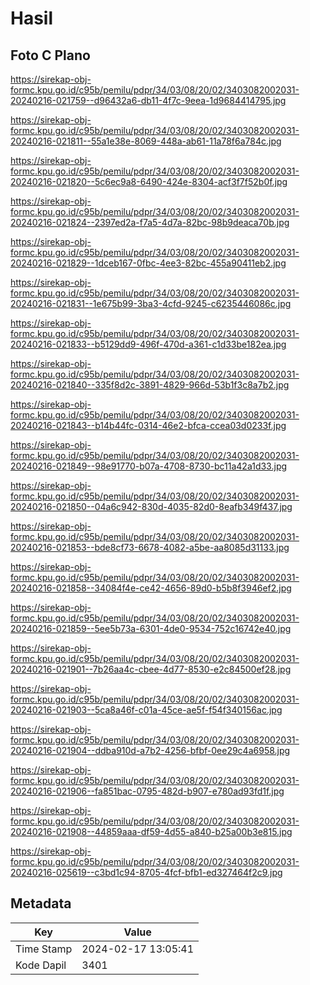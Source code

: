 # Hasil

## Foto C Plano

https://sirekap-obj-formc.kpu.go.id/c95b/pemilu/pdpr/34/03/08/20/02/3403082002031-20240216-021759--d96432a6-db11-4f7c-9eea-1d9684414795.jpg

https://sirekap-obj-formc.kpu.go.id/c95b/pemilu/pdpr/34/03/08/20/02/3403082002031-20240216-021811--55a1e38e-8069-448a-ab61-11a78f6a784c.jpg

https://sirekap-obj-formc.kpu.go.id/c95b/pemilu/pdpr/34/03/08/20/02/3403082002031-20240216-021820--5c6ec9a8-6490-424e-8304-acf3f7f52b0f.jpg

https://sirekap-obj-formc.kpu.go.id/c95b/pemilu/pdpr/34/03/08/20/02/3403082002031-20240216-021824--2397ed2a-f7a5-4d7a-82bc-98b9deaca70b.jpg

https://sirekap-obj-formc.kpu.go.id/c95b/pemilu/pdpr/34/03/08/20/02/3403082002031-20240216-021829--1dceb167-0fbc-4ee3-82bc-455a90411eb2.jpg

https://sirekap-obj-formc.kpu.go.id/c95b/pemilu/pdpr/34/03/08/20/02/3403082002031-20240216-021831--1e675b99-3ba3-4cfd-9245-c6235446086c.jpg

https://sirekap-obj-formc.kpu.go.id/c95b/pemilu/pdpr/34/03/08/20/02/3403082002031-20240216-021833--b5129dd9-496f-470d-a361-c1d33be182ea.jpg

https://sirekap-obj-formc.kpu.go.id/c95b/pemilu/pdpr/34/03/08/20/02/3403082002031-20240216-021840--335f8d2c-3891-4829-966d-53b1f3c8a7b2.jpg

https://sirekap-obj-formc.kpu.go.id/c95b/pemilu/pdpr/34/03/08/20/02/3403082002031-20240216-021843--b14b44fc-0314-46e2-bfca-ccea03d0233f.jpg

https://sirekap-obj-formc.kpu.go.id/c95b/pemilu/pdpr/34/03/08/20/02/3403082002031-20240216-021849--98e91770-b07a-4708-8730-bc11a42a1d33.jpg

https://sirekap-obj-formc.kpu.go.id/c95b/pemilu/pdpr/34/03/08/20/02/3403082002031-20240216-021850--04a6c942-830d-4035-82d0-8eafb349f437.jpg

https://sirekap-obj-formc.kpu.go.id/c95b/pemilu/pdpr/34/03/08/20/02/3403082002031-20240216-021853--bde8cf73-6678-4082-a5be-aa8085d31133.jpg

https://sirekap-obj-formc.kpu.go.id/c95b/pemilu/pdpr/34/03/08/20/02/3403082002031-20240216-021858--34084f4e-ce42-4656-89d0-b5b8f3946ef2.jpg

https://sirekap-obj-formc.kpu.go.id/c95b/pemilu/pdpr/34/03/08/20/02/3403082002031-20240216-021859--5ee5b73a-6301-4de0-9534-752c16742e40.jpg

https://sirekap-obj-formc.kpu.go.id/c95b/pemilu/pdpr/34/03/08/20/02/3403082002031-20240216-021901--7b26aa4c-cbee-4d77-8530-e2c84500ef28.jpg

https://sirekap-obj-formc.kpu.go.id/c95b/pemilu/pdpr/34/03/08/20/02/3403082002031-20240216-021903--5ca8a46f-c01a-45ce-ae5f-f54f340156ac.jpg

https://sirekap-obj-formc.kpu.go.id/c95b/pemilu/pdpr/34/03/08/20/02/3403082002031-20240216-021904--ddba910d-a7b2-4256-bfbf-0ee29c4a6958.jpg

https://sirekap-obj-formc.kpu.go.id/c95b/pemilu/pdpr/34/03/08/20/02/3403082002031-20240216-021906--fa851bac-0795-482d-b907-e780ad93fd1f.jpg

https://sirekap-obj-formc.kpu.go.id/c95b/pemilu/pdpr/34/03/08/20/02/3403082002031-20240216-021908--44859aaa-df59-4d55-a840-b25a00b3e815.jpg

https://sirekap-obj-formc.kpu.go.id/c95b/pemilu/pdpr/34/03/08/20/02/3403082002031-20240216-025619--c3bd1c94-8705-4fcf-bfb1-ed327464f2c9.jpg


## Metadata

| Key        | Value               |
| ---------- | ------------------- |
| Time Stamp | 2024-02-17 13:05:41 |
| Kode Dapil | 3401                |



